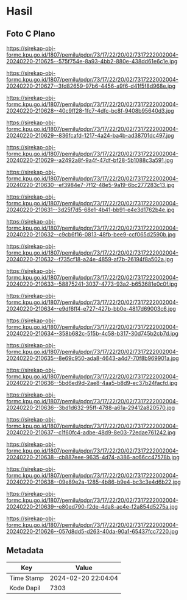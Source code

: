 # Hasil

## Foto C Plano

https://sirekap-obj-formc.kpu.go.id/1807/pemilu/pdpr/73/17/22/20/02/7317222002004-20240220-210625--575f754e-8a93-4bb2-880e-438dd61e6c1e.jpg

https://sirekap-obj-formc.kpu.go.id/1807/pemilu/pdpr/73/17/22/20/02/7317222002004-20240220-210627--3fd82659-97b6-4456-a9f6-d41f5f8d968e.jpg

https://sirekap-obj-formc.kpu.go.id/1807/pemilu/pdpr/73/17/22/20/02/7317222002004-20240220-210628--40c9ff28-1fc7-4dfc-bc8f-9408b95640d3.jpg

https://sirekap-obj-formc.kpu.go.id/1807/pemilu/pdpr/73/17/22/20/02/7317222002004-20240220-210629--836fcafd-1217-4a24-ba4b-ad38701dc497.jpg

https://sirekap-obj-formc.kpu.go.id/1807/pemilu/pdpr/73/17/22/20/02/7317222002004-20240220-210629--a2492a8f-9a4f-47df-bf28-5b1088c3a591.jpg

https://sirekap-obj-formc.kpu.go.id/1807/pemilu/pdpr/73/17/22/20/02/7317222002004-20240220-210630--ef3984e7-7f12-48e5-9a19-6bc277283c13.jpg

https://sirekap-obj-formc.kpu.go.id/1807/pemilu/pdpr/73/17/22/20/02/7317222002004-20240220-210631--3d25f7d5-68e1-4b41-bb91-e4e3d1762b4e.jpg

https://sirekap-obj-formc.kpu.go.id/1807/pemilu/pdpr/73/17/22/20/02/7317222002004-20240220-210632--c9cb6f16-0813-48fb-bee9-ccf065d2590b.jpg

https://sirekap-obj-formc.kpu.go.id/1807/pemilu/pdpr/73/17/22/20/02/7317222002004-20240220-210632--f735cf18-a24e-4859-af7b-26194f8a502a.jpg

https://sirekap-obj-formc.kpu.go.id/1807/pemilu/pdpr/73/17/22/20/02/7317222002004-20240220-210633--58875241-3037-4773-93a2-b653681e0c0f.jpg

https://sirekap-obj-formc.kpu.go.id/1807/pemilu/pdpr/73/17/22/20/02/7317222002004-20240220-210634--e9df6ff4-e727-427b-bb0e-4817d69003c6.jpg

https://sirekap-obj-formc.kpu.go.id/1807/pemilu/pdpr/73/17/22/20/02/7317222002004-20240220-210634--358b682c-515b-4c58-b317-30d745b2cb7d.jpg

https://sirekap-obj-formc.kpu.go.id/1807/pemilu/pdpr/73/17/22/20/02/7317222002004-20240220-210635--8e69c950-ada8-4643-a4d7-70f8b969901a.jpg

https://sirekap-obj-formc.kpu.go.id/1807/pemilu/pdpr/73/17/22/20/02/7317222002004-20240220-210636--5bd6ed9d-2ae8-4aa5-b8d9-ec37b24facfd.jpg

https://sirekap-obj-formc.kpu.go.id/1807/pemilu/pdpr/73/17/22/20/02/7317222002004-20240220-210636--3bd1d632-95ff-4788-a61a-29412a820570.jpg

https://sirekap-obj-formc.kpu.go.id/1807/pemilu/pdpr/73/17/22/20/02/7317222002004-20240220-210637--c1f60fc4-adbe-48d9-8e03-72edae761242.jpg

https://sirekap-obj-formc.kpu.go.id/1807/pemilu/pdpr/73/17/22/20/02/7317222002004-20240220-210638--cb887eee-9635-4d74-a386-ac66cc47578b.jpg

https://sirekap-obj-formc.kpu.go.id/1807/pemilu/pdpr/73/17/22/20/02/7317222002004-20240220-210638--09e89e2a-1285-4b86-b9e4-bc3c3e4d6b22.jpg

https://sirekap-obj-formc.kpu.go.id/1807/pemilu/pdpr/73/17/22/20/02/7317222002004-20240220-210639--e80ed790-f2de-4da8-ac4e-f2a854d5275a.jpg

https://sirekap-obj-formc.kpu.go.id/1807/pemilu/pdpr/73/17/22/20/02/7317222002004-20240220-210626--057d8dd5-d263-40da-90a1-65437fcc7220.jpg


## Metadata

| Key        | Value               |
| ---------- | ------------------- |
| Time Stamp | 2024-02-20 22:04:04 |
| Kode Dapil | 7303                |



